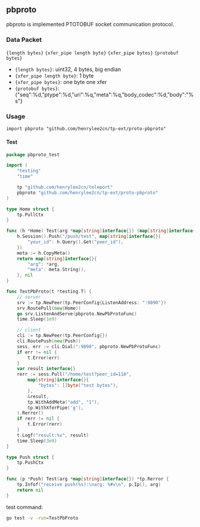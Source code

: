 ## pbproto

pbproto is implemented PTOTOBUF socket communication protocol.

### Data Packet

`{length bytes}` `{xfer_pipe length byte}` `{xfer_pipe bytes}` `{protobuf bytes}`

- `{length bytes}`: uint32, 4 bytes, big endian
- `{xfer_pipe length byte}`: 1 byte
- `{xfer_pipe bytes}`: one byte one xfer
- `{protobuf bytes}`: {"seq":%d,"ptype":%d,"uri":%q,"meta":%q,"body_codec":%d,"body":"%s"}

### Usage

`import pbproto "github.com/henrylee2cn/tp-ext/proto-pbproto"`

#### Test

```go
package pbproto_test

import (
	"testing"
	"time"

	tp "github.com/henrylee2cn/teleport"
	pbproto "github.com/henrylee2cn/tp-ext/proto-pbproto"
)

type Home struct {
	tp.PullCtx
}

func (h *Home) Test(arg *map[string]interface{}) (map[string]interface{}, *tp.Rerror) {
	h.Session().Push("/push/test", map[string]interface{}{
		"your_id": h.Query().Get("peer_id"),
	})
	meta := h.CopyMeta()
	return map[string]interface{}{
		"arg": *arg,
		"meta": meta.String(),
	}, nil
}

func TestPbProto(t *testing.T) {
	// server
	srv := tp.NewPeer(tp.PeerConfig{ListenAddress: ":9090"})
	srv.RoutePull(new(Home))
	go srv.ListenAndServe(pbproto.NewPbProtoFunc)
	time.Sleep(1e9)

	// client
	cli := tp.NewPeer(tp.PeerConfig{})
	cli.RoutePush(new(Push))
	sess, err := cli.Dial(":9090", pbproto.NewPbProtoFunc)
	if err != nil {
		t.Error(err)
	}
	var result interface{}
	rerr := sess.Pull("/home/test?peer_id=110",
		map[string]interface{}{
			"bytes": []byte("test bytes"),
		},
		&result,
		tp.WithAddMeta("add", "1"),
		tp.WithXferPipe('g'),
	).Rerror()
	if rerr != nil {
		t.Error(rerr)
	}
	t.Logf("result:%v", result)
	time.Sleep(3e9)
}

type Push struct {
	tp.PushCtx
}

func (p *Push) Test(arg *map[string]interface{}) *tp.Rerror {
	tp.Infof("receive push(%s):\narg: %#v\n", p.Ip(), arg)
	return nil
}
```

test command:

```sh
go test -v -run=TestPbProto
```
